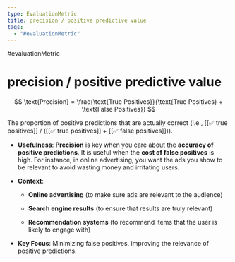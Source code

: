 ```yaml
---
type: EvaluationMetric
title: precision / positive predictive value
tags:
  - "#evaluationMetric"
---
```

#evaluationMetric 
# precision / positive predictive value

$$
\text{Precision} = \frac{\text{True Positives}}{\text{True Positives} + \text{False Positives}}
$$

The proportion of positive predictions that are actually correct (i.e., [[✅ true positives]] / ([[✅ true positives]] + [[✅ false positives]])).



- **Usefulness**: **Precision** is key when you care about the **accuracy of positive predictions**. It is useful when the **cost of false positives** is high. For instance, in online advertising, you want the ads you show to be relevant to avoid wasting money and irritating users.

- **Context**:

    - **Online advertising** (to make sure ads are relevant to the audience)

    - **Search engine results** (to ensure that results are truly relevant)

    - **Recommendation systems** (to recommend items that the user is likely to engage with)

- **Key Focus**: Minimizing false positives, improving the relevance of positive predictions.



